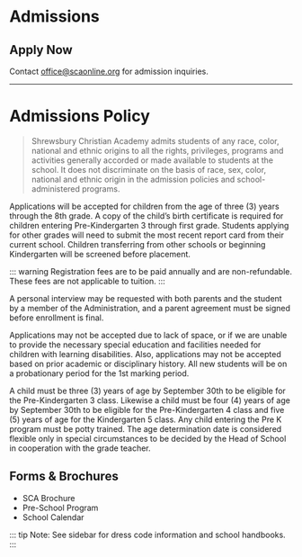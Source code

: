 # Admissions

## Apply Now
Contact <a href="mailto:office@scaonline.org">office@scaonline.org</a> for admission inquiries.

<!-- <a class="nav-link external action-button" :href="$withBase('/assets/files/sca-application-eform.pdf')" target="_blank">Download Application Form</a> -->
<hr>

# Admissions Policy

> Shrewsbury Christian Academy admits students of any race, color, national and ethnic origins to all the rights, privileges, programs and activities generally accorded or made available to students at the school. It does not discriminate on the basis of race, sex, color, national and ethnic origin in the admission policies and school-administered programs.

Applications will be accepted for children from the age of three (3) years through the 8th grade. A copy of the child’s birth certificate is required for children entering Pre-Kindergarten 3 through first grade. Students applying for other grades will need to submit the most recent report card from their current school. Children transferring from other schools or beginning Kindergarten will be screened before placement.

::: warning
  Registration fees are to be paid annually and are non-refundable. These fees are not applicable to tuition.
:::

A personal interview may be requested with both parents and the student by a member of the Administration, and a parent agreement must be signed before enrollment is final.

Applications may not be accepted due to lack of space, or if we are unable to provide the necessary special education and facilities needed for children with learning disabilities. Also, applications may not be accepted based on prior academic or disciplinary history. All new students will be on a probationary period for the 1st marking period.

A child must be three (3) years of age by September 30th to be eligible for the Pre-Kindergarten 3 class. Likewise a child must be four (4) years of age by September 30th to be eligible for the Pre-Kindergarten 4 class and five (5) years of age for the Kindergarten 5 class. Any child entering the Pre K program must be potty trained. The age determination date is considered flexible only in special circumstances to be decided by the Head of School in cooperation with the grade teacher. 

## Forms & Brochures
* <a :href="$withBase('/assets/files/sca-brochure.pdf')" target="_blank">SCA Brochure</a>
* <a :href="$withBase('/assets/files/sca-preschool.pdf')" target="_blank">Pre-School Program</a>
* <a :href="$withBase('/assets/files/sca-calendar.pdf')" target="_blank">School Calendar</a>

::: tip Note: 
  See sidebar for dress code information and school handbooks.
::: 

